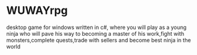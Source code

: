 # WUWAYrpg
desktop game for windows written in c#, where you will play as a young ninja who will pave his way to becoming a master of his work,fight with monsters,complete quests,trade with sellers and become best ninja in the world
